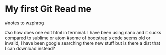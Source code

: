 # My first Git Read me 



#notes to wzphrog

#so how does one edit html in terminal.  I have been using nano and it sucks compared to sublime or atom
#some of bootstrap's code seems old or invalid, I have been google searching there new stuff but is there a dist that I can download instead?
